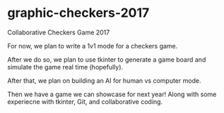 # graphic-checkers-2017
Collaborative Checkers Game 2017

For now, we plan to write a 1v1 mode for a checkers game.

After we do so, we plan to use tkinter to generate a game board and simulate the game real time (hopefully).

After that, we plan on building an AI for human vs computer mode.

Then we have a game we can showcase for next year! Along with some experiecne with tkinter, Git, and collaborative coding.
